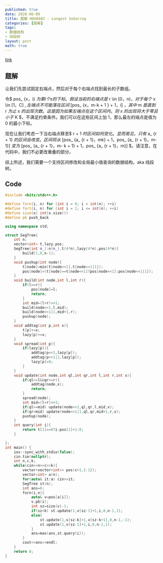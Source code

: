 ```yaml
---
published: true
date: 2020-06-09
title: 题解 HDU6602 - Longest Subarray
categories: [题解]
tags:
- 数据结构
- 线段树
layout: post
math: true
---
```




[link](https://vjudge.net/problem/HDU-6602/origin)

## 题解

让我们先尝试固定右端点，然后对于每个右端点找到最长的子数组。

令$ pos_ {x，i} $为第 i 个$x$的下标。假设当前的右端点是$ r \in [0，n)$，对于每个$ x \in [1，C] $,左端点不可能落在区间$ [pos_ {x，m-k + 1 } + 1，i] $，其中$ m $是直到$ r $为止$ x $的出现次数。这是因为如果左端点在这个区间内，则$ x $的出现将大于零且小于$ K $，不满足约束条件。我们可以在这些区间上加 1，那么最左的端点是值为 0 的最小下标。

现在让我们考虑一下当右端点移至$ r + 1 $时区间如何变化。显而易见，只有$ a_ {r + 1} $的区间会改变。
区间将从$ [pos_ {a_ {r + 1}，mk} + 1，pos_ {a_ {r + 1}，m-1}] $变为$ [pos_ {a_ {r + 1}，m- k + 1} + 1，pos_ {a_ {r + 1}，m}] $。请注意，在代码中，我们不必更改重叠的部分。

综上所述，我们需要一个支持区间修改和全局最小值查询的数据结构，aka 线段树。

## Code
```cpp
#include <bits/stdc++.h>

#define forn(i, n) for (int i = 0; i < int(n); ++i)
#define for1(i, n) for (int i = 1; i <= int(n); ++i)
#define size(x) int(x.size())
#define pb push_back

using namespace std;

struct SegTree{
    int n;
    vector<int> t,lazy,pos;
    SegTree(int n_):n(n_),t(4*n),lazy(4*n),pos(4*n){
        build(1,0,n-1);
    }
    void pushup(int node){
        t[node]=min(t[node<<1],t[node<<1|1]);
        pos[node]=(t[node]==t[node<<1]?pos[node<<1]:pos[node<<1|1]);
    }
    void build(int node,int l,int r){
        if(l==r){
            pos[node]=l;
            return;
        }
        int mid=(l+r)>>1;
        build(node<<1,l,mid);
        build(node<<1|1,mid+1,r);
        pushup(node);
    }
    void addtag(int p,int x){
        t[p]+=x;
        lazy[p]+=x;
    }
    void spread(int p){
        if(lazy[p]){
            addtag(p<<1,lazy[p]);
            addtag(p<<1|1,lazy[p]);
            lazy[p]=0;
        }
    }
    void update(int node,int ql,int qr,int l,int r,int x){
        if(ql<=l&&qr>=r){
            addtag(node,x);
            return;
        }
        spread(node);
        int mid=(l+r)>>1;
        if(ql<=mid) update(node<<1,ql,qr,l,mid,x);
        if(qr>mid) update(node<<1|1,ql,qr,mid+1,r,x);
        pushup(node);
    }
    int query(int i){
        return t[1]==0?i-pos[1]+1:0;
    }

};
int main() {
    ios::sync_with_stdio(false);
    cin.tie(nullptr);
    int n,c,k;
    while(cin>>n>>c>>k){
        vector<vector<int>> pos(c+1,{-1});
        vector<int> a(n);
        for(auto& it:a) cin>>it;
        SegTree st(n);
        int ans=0;
        forn(i,n){
            auto& v=pos[a[i]];
            v.pb(i);
            int sz=size(v)-1;
            if(sz<k) st.update(1,v[sz-1]+1,i,0,n-1,1);
            else{
                st.update(1,v[sz-k]+1,v[sz-k+1],0,n-1,-1);
                st.update(1,v[sz-1]+1,i,0,n-1,1);
            }
            ans=max(ans,st.query(i));
        }
        cout<<ans<<endl;
    }
    return 0;
}
```
